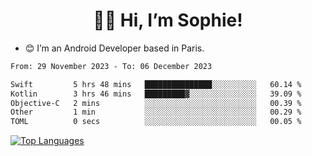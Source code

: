 <h1 align="center"> 👋🏽 Hi, I’m Sophie! </h1>  

- 😊 I’m an Android Developer based in Paris.

<!--START_SECTION:waka-->

```txt
From: 29 November 2023 - To: 06 December 2023

Swift         5 hrs 48 mins   ███████████████░░░░░░░░░░   60.14 %
Kotlin        3 hrs 46 mins   █████████▓░░░░░░░░░░░░░░░   39.09 %
Objective-C   2 mins          ░░░░░░░░░░░░░░░░░░░░░░░░░   00.39 %
Other         1 min           ░░░░░░░░░░░░░░░░░░░░░░░░░   00.29 %
TOML          0 secs          ░░░░░░░░░░░░░░░░░░░░░░░░░   00.05 %
```

<!--END_SECTION:waka-->

<!-- [![My GitHub stats](https://github-readme-stats.vercel.app/api?username=sophicapri&show_icons=true&theme=buefy)](https://github.com/anuraghazra/github-readme-stats) -->

[![Top Languages](https://github-readme-stats.vercel.app/api/top-langs/?username=sophicapri&langs_count=2&layout=compact)](https://github.com/anuraghazra/github-readme-stats) 

<!-- ![](https://github-readme-streak-stats.herokuapp.com/?user=sophicapri) -->
